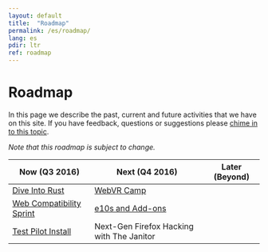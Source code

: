 ```yaml
---
layout: default
title:  "Roadmap"
permalink: /es/roadmap/
lang: es
pdir: ltr
ref: roadmap
---
```


# Roadmap

In this page we describe the past, current and future activities that we have on this site. If you have feedback, questions or suggestions please [chime in to this topic](https://discourse.mozilla-community.org/t/activate-mozilla-roadmap/10068).

*Note that this roadmap is subject to change.*

| Now (Q3 2016)  | Next (Q4 2016)   | Later (Beyond) |
| --- | --- | --- |
| [Dive Into Rust](/es/developer-engagement/rust-hack/) | [WebVR Camp](/es/developer-engagement/webvr-camp/) |     |
| [Web Compatibility Sprint](/es/developer-engagement/webcompat-sprint/) | [e10s and Add-ons](/es/experiments/e10s-addons/) |     |
| [Test Pilot Install](/es/experiments/test-pilot/) | Next-Gen Firefox Hacking with The Janitor |     |
